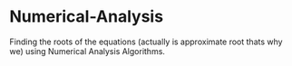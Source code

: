 # Numerical-Analysis
Finding the roots of the equations (actually is approximate root thats why we) using Numerical Analysis Algorithms. 
